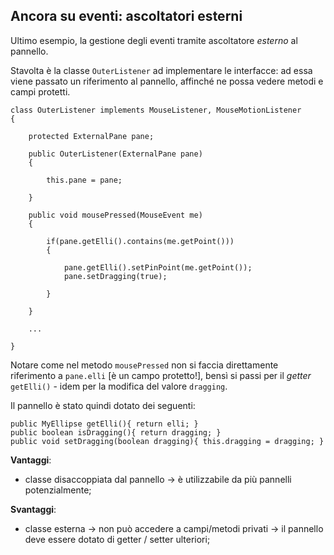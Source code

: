 ## Ancora su eventi: ascoltatori esterni

Ultimo esempio, la gestione degli eventi tramite ascoltatore *esterno* al pannello.

Stavolta è la classe ```OuterListener``` ad implementare le interfacce: ad essa viene passato un riferimento al pannello, affinché ne possa vedere metodi e campi protetti.

	class OuterListener implements MouseListener, MouseMotionListener
	{
	
		protected ExternalPane pane;
	
		public OuterListener(ExternalPane pane)
		{
		
			this.pane = pane;
		
		}
	
		public void mousePressed(MouseEvent me)
		{
		
			if(pane.getElli().contains(me.getPoint()))
			{
			
				pane.getElli().setPinPoint(me.getPoint());
				pane.setDragging(true);
			
			}		
		
		}
		
		...
	
	}
	
Notare come nel metodo ```mousePressed``` non si faccia direttamente riferimento a ```pane.elli``` [è un campo protetto!], bensì si passi per il *getter* ```getElli()``` - idem per la modifica del valore ```dragging```.

Il pannello è stato quindi dotato dei seguenti:

	public MyEllipse getElli(){ return elli; }
	public boolean isDragging(){ return dragging; }
	public void setDragging(boolean dragging){ this.dragging = dragging; }
	
**Vantaggi**:
* classe disaccoppiata dal pannello -> è utilizzabile da più pannelli potenzialmente;

**Svantaggi**:
* classe esterna -> non può accedere a campi/metodi privati -> il pannello deve essere dotato di getter / setter ulteriori;
